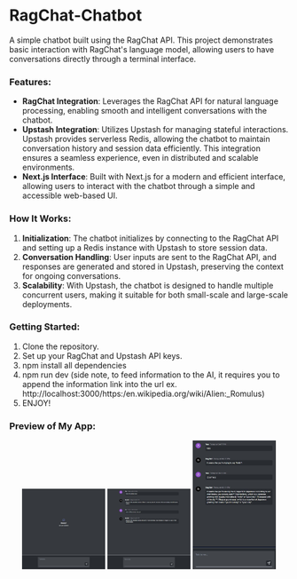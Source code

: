# RagChat-Chatbot

A simple chatbot built using the RagChat API. This project demonstrates basic interaction with RagChat's language model, allowing users to have conversations directly through a terminal interface.

### Features:
- **RagChat Integration**: Leverages the RagChat API for natural language processing, enabling smooth and intelligent conversations with the chatbot.
- **Upstash Integration**: Utilizes Upstash for managing stateful interactions. Upstash provides serverless Redis, allowing the chatbot to maintain conversation history and session data efficiently. This integration ensures a seamless experience, even in distributed and scalable environments.
- **Next.js Interface**: Built with Next.js for a modern and efficient interface, allowing users to interact with the chatbot through a simple and accessible web-based UI.

### How It Works:
1. **Initialization**: The chatbot initializes by connecting to the RagChat API and setting up a Redis instance with Upstash to store session data.
2. **Conversation Handling**: User inputs are sent to the RagChat API, and responses are generated and stored in Upstash, preserving the context for ongoing conversations.
3. **Scalability**: With Upstash, the chatbot is designed to handle multiple concurrent users, making it suitable for both small-scale and large-scale deployments.

### Getting Started:
1. Clone the repository.
2. Set up your RagChat and Upstash API keys.
3. npm install all dependencies
4. npm run dev (side note, to feed information to the AI, it requires you to append the information link into the url ex. http://localhost:3000/https:/en.wikipedia.org/wiki/Alien:_Romulus)
6. ENJOY!

### Preview of My App:

<p align="center">
  <img src="./chatbot/public/emptyChat.JPG" alt="Empty Chat" width="150"/>
  <img src="./chatbot/public/chat.JPG" alt="Chat" width="150"/>
  <img src="./chatbot/public/chatSkinny.JPG" alt="Chat Skinny" width="150"/>
</p>


